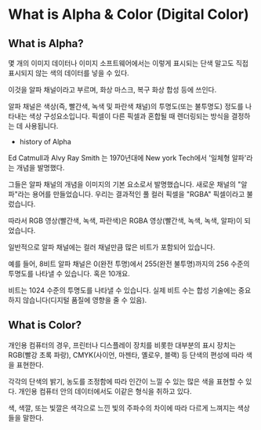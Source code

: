 # What is Alpha & Color (Digital Color)


## What is Alpha?

몇 개의 이미지 데이터나 이미지 소프트웨어에서는 이렇게 표시되는 단색 말고도 직접 표시되지 않는 색의 데이터를 넣을 수 있다.

이것을 알파 채널이라고 부르며, 화상 마스크, 복구 화상 합성 등에 쓰인다.

알파 채널은 색상(즉, 빨간색, 녹색 및 파란색 채널)의 투명도(또는 불투명도) 정도를 나타내는 색상 구성요소입니다. 픽셀이 다른 픽셀과 혼합될 때 렌더링되는 방식을 결정하는 데 사용됩니다.

* history of Alpha

Ed Catmull과 Alvy Ray Smith 는 1970년대에 New york Tech에서 '일체형 알파'라는 개념을 발명했다. 

그들은 알파 채널의 개념을 이미지의 기본 요소로서 발명했습니다. 새로운 채널의 "알파"라는 용어를 만들었습니다. 우리는 결과적인 풀 컬러 픽셀을 "RGBA" 픽셀이라고 불렀습니다.

따라서 RGB 영상(빨간색, 녹색, 파란색)은 RGBA 영상(빨간색, 녹색, 녹색, 알파)이 되었습니다.

일반적으로 알파 채널에는 컬러 채널만큼 많은 비트가 포함되어 있습니다. 

예를 들어, 8비트 알파 채널은 0(완전 투명)에서 255(완전 불투명)까지의 256 수준의 투명도를 나타낼 수 있습니다. 혹은 10개요.

비트는 1024 수준의 투명도를 나타낼 수 있습니다. 실제 비트 수는 합성 기술에는 중요하지 않습니다(디지털 품질에 영향을 줄 수 있음).



## What is Color?

개인용 컴퓨터의 경우, 프린터나 디스플레이 장치를 비롯한 대부분의 표시 장치는 RGB(빨강 초록 파랑), CMYK(사이언, 마젠타, 옐로우, 블랙) 등 단색의 편성에 따라 색을 표현한다. 

각각의 단색의 밝기, 농도를 조정함에 따라 인간이 느낄 수 있는 많은 색을 표현할 수 있다. 개인용 컴퓨터 안의 데이터에서도 이같은 형식을 취하고 있다.

색, 색깔, 또는 빛깔은 색각으로 느낀 빛의 주파수의 차이에 따라 다르게 느껴지는 색상들을 말한다. 
